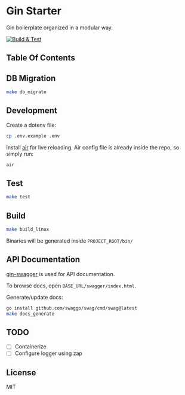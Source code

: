 # Gin Starter 

Gin boilerplate organized in a modular way.

[![Build & Test](https://github.com/crazyoptimist/gin-starter/actions/workflows/test.yml/badge.svg)](https://github.com/crazyoptimist/gin-starter/actions/workflows/test.yml)

## Table Of Contents

## DB Migration

```bash
make db_migrate
```

## Development

Create a dotenv file:

```bash
cp .env.example .env
```

Install [air](https://github.com/cosmtrek/air) for live reloading. Air config file is already inside the repo, so simply run:

```bash
air
```

## Test

```bash
make test
```

## Build

```bash
make build_linux
```

Binaries will be generated inside `PROJECT_ROOT/bin/`

## API Documentation

[gin-swagger](https://github.com/swaggo/gin-swagger) is used for API documentation.

To browse docs, open `BASE_URL/swagger/index.html`.

Generate/update docs:

```bash
go install github.com/swaggo/swag/cmd/swag@latest
make docs_generate
```

## TODO

- [ ] Containerize
- [ ] Configure logger using zap

## License

MIT
